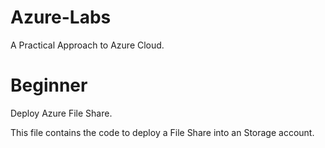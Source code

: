 # Azure-Labs

A Practical Approach to Azure Cloud.

# Beginner

Deploy Azure File Share.

This file contains the code to deploy a File Share into an Storage account.
